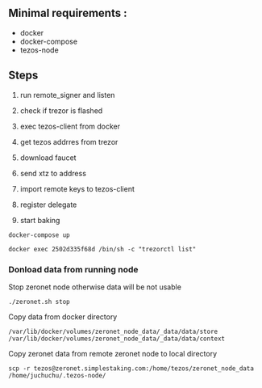 ## Minimal requirements : ## 

* docker 
* docker-compose 
* tezos-node  

## Steps ##

 1. run remote_signer and listen 
 2. check if trezor is flashed

 3. exec tezos-client from docker 

 4. get tezos addrres from trezor 

 5. download faucet 
 6. send xtz to address

 7. import remote keys to tezos-client
 8. register delegate 

 9. start baking 

```
docker-compose up
```

```
docker exec 2502d335f68d /bin/sh -c "trezorctl list"
```

### Donload data from running node  ### 


Stop zeronet node otherwise data will be not usable

```
./zeronet.sh stop
```

Copy data from docker directory



```
/var/lib/docker/volumes/zeronet_node_data/_data/data/store
/var/lib/docker/volumes/zeronet_node_data/_data/data/context
```


Copy zeronet data from remote zeronet node to local directory
```
scp -r tezos@zeronet.simplestaking.com:/home/tezos/zeronet_node_data /home/juchuchu/.tezos-node/
```
